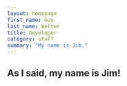 ```yaml
---
layout: homepage
first_name: Gus
last_name: Welter
title: Developer
category: staff
summary: "My name is Jim."
---
```


## As I said, my name is Jim!
